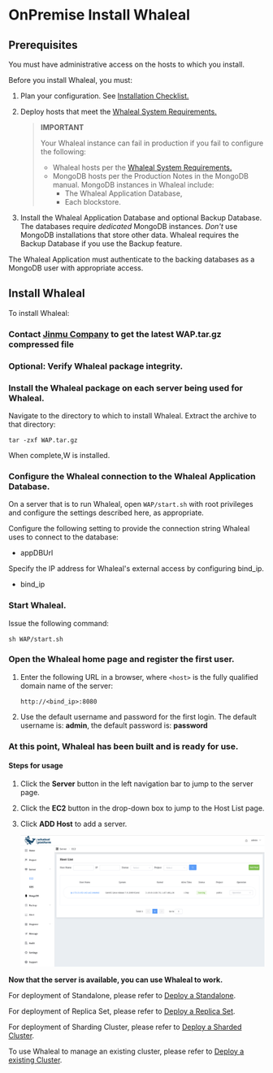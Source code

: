 # OnPremise Install Whaleal 

## Prerequisites

You must have administrative access on the hosts to which you install.

Before you install Whaleal, you must:

1. Plan your configuration. See [Installation Checklist.](../01-InstallationChecklist.md)

2. Deploy hosts that meet the [Whaleal System Requirements.](../02-HardwareAndSoftwareRequirements.md)

   > **IMPORTANT**
   >
   > Your Whaleal instance can fail in production if you fail to configure the following:
   >
   > - Whaleal hosts per the [Whaleal System Requirements.](../02-HardwareAndSoftwareRequirements.md)
   > - MongoDB hosts per the Production Notes in the MongoDB manual. MongoDB instances in Whaleal include:
   >   - The Whaleal Application Database,
   >   - Each blockstore.

3. Install the Whaleal Application Database and optional Backup Database. The databases require *dedicated* MongoDB instances. *Don't* use MongoDB installations that store other data. Whaleal requires the Backup Database if you use the Backup feature.

The Whaleal Application must authenticate to the backing databases as a MongoDB user with appropriate access.

## Install Whaleal

To install Whaleal:

### Contact [Jinmu Company](https://www.jinmuinfo.com/) to get the latest WAP.tar.gz compressed file

### Optional: Verify Whaleal package integrity.

### Install the Whaleal package on each server being used for Whaleal.

Navigate to the directory to which to install Whaleal. Extract the archive to that directory:

```
tar -zxf WAP.tar.gz
```

When complete,W is installed.

### Configure the Whaleal connection to the Whaleal Application Database.

On a server that is to run Whaleal, open `WAP/start.sh` with root privileges and configure the settings described here, as appropriate.

Configure the following setting to provide the connection string Whaleal uses to connect to the database:

- appDBUrl

Specify the IP address for Whaleal's external access by configuring bind_ip.

- bind_ip

### Start Whaleal.

Issue the following command:

```
sh WAP/start.sh
```



### Open the Whaleal home page and register the first user.

1. Enter the following URL in a browser, where `<host>` is the fully qualified domain name of the server:

   ```
   http://<bind_ip>:8080
   ```

2. Use the default username and password for the first login. The default username is: **admin**, the default password is: **password**

### **At this point, Whaleal has been built and is ready for use.**

#### Steps for usage

1. Click the **Server** button in the left navigation bar to jump to the server page.

2. Click the **EC2** button in the drop-down box to jump to the Host List page.

3. Click **ADD Host** to add a server.

   ![image-20240621133348440](../../../images/whalealPlatFromImages/02-InstallWhaleal/WechatIMG34.png)

**Now that the server is available, you can use Whaleal to work.**

For deployment of Standalone, please refer to [Deploy a Standalone](../../04-CreateDeployment/04-DeployStandalone.md).

For  deployment of Replica Set, please refer to [Deploy a Replica Set](../../04-CreateDeployment/05-DeployReplicaSet.md).

For deployment of Sharding Cluster, please refer to [Deploy a Sharded Cluster](../../04-CreateDeployment/06-DeployShardedCluster.md).

To use Whaleal to manage an existing cluster, please refer to [Deploy a existing Cluster](../../04-CreateDeployment/07-DeployExistingCluster.md).
